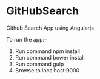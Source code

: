 GitHubSearch
============

Github Search App using Angularjs

To run the app:-

1. Run command npm install
2. Run command bower install
3. Run command gulp
4. Browse to localhost:9000
